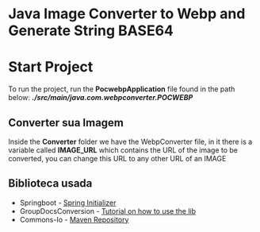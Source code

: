 # Java Image Converter to Webp and Generate String BASE64

# Start Project

To run the project, run the **PocwebpApplication** file found in the path below:
***./src/main/java.com.webpconverter.POCWEBP***

## Converter sua Imagem

Inside the **Converter** folder we have the WebpConverter file, in it there is a variable called **IMAGE_URL** which contains the URL of the image to be converted, you can change this URL to any other URL of an IMAGE

## Biblioteca usada
- Springboot - [Spring Initializer](https://start.spring.io/)
- GroupDocsConversion - [Tutorial on how to use the lib](https://blog.groupdocs.com/2021/01/18/convert-webp-to-jpg-png-and-pdf-in-java/)
- Commons-Io - [Maven Repository](https://mvnrepository.com/artifact/commons-io/commons-io)
